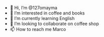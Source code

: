 - 👋 Hi, I’m @127omayma
- 👀 I’m interested in coffee and books
- 🌱 I’m currently learning English
- 💞️ I’m looking to collaborate on coffee shop
- 📫 How to reach me Marco

<!---
127omayma/127omayma is a ✨ special ✨ repository because its `README.md` (this file) appears on your GitHub profile.
You can click the Preview link to take a look at your changes.
--->
